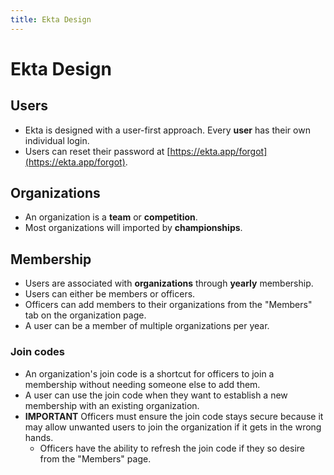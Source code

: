 ```yaml
---
title: Ekta Design
---
```


# Ekta Design

## Users

- Ekta is designed with a user-first approach. Every **user** has their own individual login.
- Users can reset their password at [https://ekta.app/forgot](https://ekta.app/forgot).

## Organizations

- An organization is a **team** or **competition**.
- Most organizations will imported by **championships**.

## Membership

- Users are associated with **organizations** through **yearly** membership.
- Users can either be members or officers.
- Officers can add members to their organizations from the "Members" tab on the organization page.
- A user can be a member of multiple organizations per year.

### Join codes

- An organization's join code is a shortcut for officers to join a membership without needing someone else to add them.
- A user can use the join code when they want to establish a new membership with an existing organization.
- **IMPORTANT** Officers must ensure the join code stays secure because it may allow unwanted users to join the organization if it gets in the wrong hands.
  - Officers have the ability to refresh the join code if they so desire from the "Members" page.
